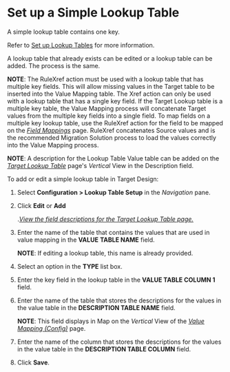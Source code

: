 # Set up a Simple Lookup Table

A simple lookup table contains one key.

Refer to [Set up Lookup Tables](Set_up_Lookup_Tables.htm) for more
information.

A lookup table that already exists can be edited or a lookup table can
be added. The process is the same.

<span style="font-weight: bold;">NOTE</span>: The RuleXref action must
be used with a lookup table that has multiple key fields. This will
allow missing values in the Target table to be inserted into the Value
Mapping table. The Xref action can only be used with a lookup table that
has a single key field. If the Target Lookup table is a multiple key
table, the Value Mapping process will concatenate Target values from the
multiple key fields into a single field. To map fields on a multiple key
lookup table, use the RuleXref action for the field to be mapped on the
<span style="font-style: italic;">[Field
Mappings](../../Map/Page_Desc/Field_Mappings_H.htm)</span> page.
RuleXref concatenates Source values and is the recommended Migration
Solution process to load the values correctly into the Value Mapping
process.

<span style="font-weight: bold;">NOTE</span>: A description for the
Lookup Table Value table can be added on the
<span style="font-style: italic;">[Target Lookup
Table](../Page_Desc/Target_Lookup_Table_H.htm)</span> page's
<span style="font-style: italic;">Vertical</span> View in the
Description field.

To add or edit a simple lookup table in Target Design:

1.  Select **Configuration \> Lookup Table Setup** in the *Navigation*
    pane.

2.  Click **Edit** or **Add**
    
    .*[View the field descriptions for the Target Lookup Table
    page.](../Page_Desc/Target_Lookup_Table_H.htm)*

3.  Enter the name of the table that contains the values that are used
    in value mapping in the **VALUE** **TABLE NAME** field.
    
    **NOTE**: If editing a lookup table, this name is already provided.

4.  Select an option in the
    **<span id="Lookup Table Type" class="popUpLink">TYPE</span>** list
    box.

5.  Enter the key field in the lookup table in the **VALUE TABLE COLUMN
    1** field. 

6.  Enter the name of the table that stores the descriptions for the
    values in the value table in the **DESCRIPTION TABLE NAME** field.
    
    **NOTE**: This field displays in Map on the *Vertical* View of the
    *[Value Mapping
    (Config)](../../Map/Page_Desc/Value_Mapping_Config_H.htm)* page.

7.  Enter the name of the column that stores the descriptions for the
    values in the value table in the **DESCRIPTION TABLE COLUMN** field.

8.  Click **Save**.
